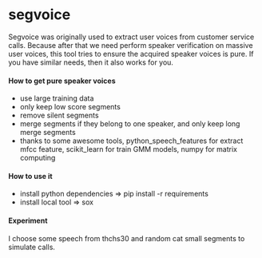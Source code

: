 # segvoice

Segvoice was originally used to extract user voices from customer service calls. 
Because after that we need perform speaker verification on massive user voices, this tool tries to ensure the acquired speaker voices is pure. If you have similar needs, then it also works for you.

####  How to get pure speaker voices
* use large training data
* only keep low score segments
* remove silent segments 
* merge segments if they belong to one speaker, and only keep long merge segments 
* thanks to some awesome tools, python_speech_features for extract mfcc feature, 
scikit_learn for train GMM models, numpy for matrix computing

#### How to use it 
* install python dependencies => pip install -r requirements 
* install local tool => sox  

####  Experiment
I choose some speech from thchs30 and random cat small segments to simulate calls.
